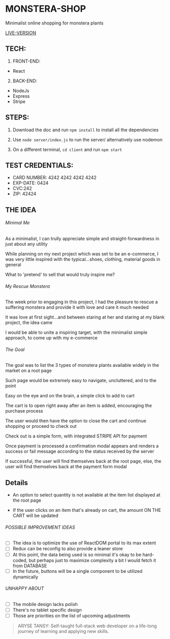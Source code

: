 # MONSTERA-SHOP

Minimalist online shopping for monstera plants

[LIVE-VERSION](monstera-shop.herokuapp.com/)

## TECH:

1. FRONT-END:

- React

2. BACK-END:

- NodeJs
- Express
- Stripe

## STEPS:

1. Download the doc and run `npm install` to install all the dependencies

2. Use `node server/index.js` to run the server/ alternatively use nodemon

3. On a different terminal, `cd client` and run `npm start`

## TEST CREDENTIALS:

- CARD NUMBER: 4242 4242 4242 4242
- EXP-DATE: 0424
- CVC:242
- ZIP: 42424

## THE IDEA

###### Minimal Me

As a minimalist, I can trully appreciate simple and straight-forwardness in just about any utility

While planning on my next project which was set to be an e-commerce, I was very little inspired with the typical...shoes, clothing, material goods in general

What to 'pretend' to sell that would truly inspire me?

###### My Rescue Monstera

The week prior to engaging in this project, I had the pleasure to rescue a suffering monstera and provide it with love and care it much needed

It was love at first sight...and between staring at her and staring at my blank project, the idea came

I would be able to unite a inspiring target, with the minimalist simple approach, to come up with my e-commerce

###### The Goal

The goal was to list the 3 types of monstera plants available widely in the market on a root page

Such page would be extremely easy to navigate, uncluttered, and to the point

Easy on the eye and on the brain, a simple click to add to cart

The cart is to open right away after an item is added, encouraging the purchase process

The user would then have the option to close the cart and continue shopping or proceed to check out

Check out is a simple form, with integrated STRIPE API for payment

Once payment is processed a confirmation modal appears and renders a success or fail message according to the status received by the server

If successful, the user will find themselves back at the root page, else, the user will find themselves back at the payment form modal

## Details

- An option to select quantity is not available at the item list displayed at the root page

- If the user clicks on an item that's already on cart, the amount ON THE CART will be updated

###### POSSIBLE IMPROVEMENT IDEAS

- [ ] The idea is to optimize the use of ReactDOM portal to its max extent
- [ ] Redux can be reconfig to also provide a leaner store
- [ ] At this point, the data being used is so minimal it's okay to be hard-coded, but perhaps just to maximize complexity a bit I would fetch it from DATABASE
- [ ] In the future, buttons will be a single component to be utilized dynamically

###### UNHAPPY ABOUT

- [ ] The mobile design lacks polish
- [ ] There's no tablet specific design
- [ ] Those are priorities on the list of upcoming adjustments

> ARYSE TANSY: Self-taught full-stack web developer on a life-long journey of learning and applying new skills.
